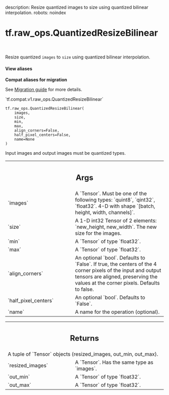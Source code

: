 description: Resize quantized images to size using quantized bilinear interpolation.
robots: noindex

# tf.raw_ops.QuantizedResizeBilinear

<!-- Insert buttons and diff -->

<table class="tfo-notebook-buttons tfo-api nocontent" align="left">

</table>



Resize quantized `images` to `size` using quantized bilinear interpolation.

<section class="expandable">
  <h4 class="showalways">View aliases</h4>
  <p>
<b>Compat aliases for migration</b>
<p>See
<a href="https://www.tensorflow.org/guide/migrate">Migration guide</a> for
more details.</p>
<p>`tf.compat.v1.raw_ops.QuantizedResizeBilinear`</p>
</p>
</section>

<pre class="devsite-click-to-copy prettyprint lang-py tfo-signature-link">
<code>tf.raw_ops.QuantizedResizeBilinear(
    images,
    size,
    min,
    max,
    align_corners=False,
    half_pixel_centers=False,
    name=None
)
</code></pre>



<!-- Placeholder for "Used in" -->

Input images and output images must be quantized types.

<!-- Tabular view -->
 <table class="responsive fixed orange">
<colgroup><col width="214px"><col></colgroup>
<tr><th colspan="2"><h2 class="add-link">Args</h2></th></tr>

<tr>
<td>
`images`
</td>
<td>
A `Tensor`. Must be one of the following types: `quint8`, `qint32`, `float32`.
4-D with shape `[batch, height, width, channels]`.
</td>
</tr><tr>
<td>
`size`
</td>
<td>
 A 1-D int32 Tensor of 2 elements: `new_height, new_width`.  The
new size for the images.
</td>
</tr><tr>
<td>
`min`
</td>
<td>
A `Tensor` of type `float32`.
</td>
</tr><tr>
<td>
`max`
</td>
<td>
A `Tensor` of type `float32`.
</td>
</tr><tr>
<td>
`align_corners`
</td>
<td>
An optional `bool`. Defaults to `False`.
If true, the centers of the 4 corner pixels of the input and output tensors are
aligned, preserving the values at the corner pixels. Defaults to false.
</td>
</tr><tr>
<td>
`half_pixel_centers`
</td>
<td>
An optional `bool`. Defaults to `False`.
</td>
</tr><tr>
<td>
`name`
</td>
<td>
A name for the operation (optional).
</td>
</tr>
</table>



<!-- Tabular view -->
 <table class="responsive fixed orange">
<colgroup><col width="214px"><col></colgroup>
<tr><th colspan="2"><h2 class="add-link">Returns</h2></th></tr>
<tr class="alt">
<td colspan="2">
A tuple of `Tensor` objects (resized_images, out_min, out_max).
</td>
</tr>
<tr>
<td>
`resized_images`
</td>
<td>
A `Tensor`. Has the same type as `images`.
</td>
</tr><tr>
<td>
`out_min`
</td>
<td>
A `Tensor` of type `float32`.
</td>
</tr><tr>
<td>
`out_max`
</td>
<td>
A `Tensor` of type `float32`.
</td>
</tr>
</table>

